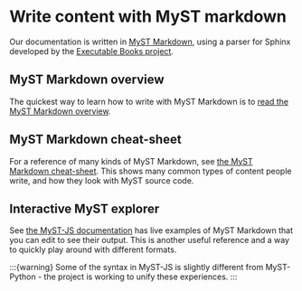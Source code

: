 # Write content with MyST markdown

Our documentation is written in [MyST Markdown](https://myst.tools), using a parser for Sphinx developed by the [Executable Books project](https://executablebooks.org).

## MyST Markdown overview

The quickest way to learn how to write with MyST Markdown is to [read the MyST Markdown overview](https://jupyterbook.org/en/stable/content/myst.html).

## MyST Markdown cheat-sheet

For a reference of many kinds of MyST Markdown, see [the MyST Markdown cheat-sheet](https://jupyterbook.org/en/stable/reference/cheatsheet.html).
This shows many common types of content people write, and how they look with MyST source code.

## Interactive MyST explorer

See [the MyST-JS documentation](https://myst.tools/docs/mystjs/typography) has live examples of MyST Markdown that you can edit to see their output.
This is another useful reference and a way to quickly play around with different formats.

:::{warning}
Some of the syntax in MyST-JS is slightly different from MyST-Python - the project is working to unify these experiences.
:::
